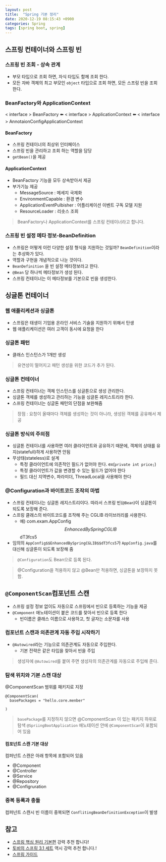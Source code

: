 ```yaml
---
layout: post
title:  "Spring 기본 정리"
date: 2020-12-19 08:15:43 +0900
categories: Spring
tags: [spring boot, spring]
---
```


## 스프링 컨테이너와 스프링 빈

### 스프링 빈 조회 - 상속 관계

* 부모 타입으로 조회 하면, 자식 타입도 함께 조회 한다.
* 모든 자바 객체의 최고 부모인 `object` 타입으로 조회 하면, 모든 스프링 빈을 조회 한다.


### BeanFactory와 ApplicationContext
< interface > BeanFactory ⬅️ < interface > ApplicationContext ⬅️ < interface > AnnotaionConfigApplicationContext

#### BeanFactory

* 스프링 컨테이너의 최상위 인터페이스
* 스프링 빈을 관리하고 조회 하는 역할을 담당
* `getBean()`을 제공

#### ApplicationContext
* BeanFactory 기능을 모두 상속받아서 제공
* 부가기능 제공
  - MessageSource : 메세지 국제화
  - EnvironmentCapable : 환경 변수
  - ApplicationEventPulbisher : 어플리케이션 이벤트 구독 모델 지원
  - ResourceLoader : 리솟스 조회

> BeanFactory나 ApplicationContext를 스프링 컨테이너라고 합니다.


### 스프링 빈 설정 메타 정보-BeanDefinition

* 스프링은 어떻게 이런 다양한 설정 형식을 지원하는 것일까? `BeanDefinition`이라는 추상화가 있다.
* 역할과 구현을 개념적으로 나눈 것이다.
* `BeanDefinition` 을 빈 설정 메타정보라고 한다.
* `@Bean` 당 하나씩 메타정보가 생성 된다.
* 스프링 컨테이너는 이 메타정보를 기본으로 빈을 생성한다.


## 싱글톤 컨테이너

### 웹 애플리케션과 싱글톤
* 스프링은 태생이 기업용 온라인 서비스 기술을 지원하기 위해서 탄생
* 웹 애플리케이션은 여러 고객이 동시에 요청을 한다

### 싱글톤 패턴
* 클래스 인스턴스가 1개만 생성

> 유연성이 떨어지고 패턴 생성을 위한 코드가 추가 된다.


### 싱글톤 컨테이너
* 스프링 컨테이너는 객체 인스턴스를 싱글톤으로 생성 관리한다.
* 싱글톤 객체를 생성하고 관리하는 기능을 싱글톤 레지스트리라 한다.
* 스프링 컨테이너는 싱글톤 패턴의 단점을 보완해줌

> 장점 : 요청이 올때마다 객체를 생성하는 것이 아니라, 생성된 객체를 공유해서 제공

### 싱글톤 방식의 주의점
* 싱글톤 컨테이너를 사용하면 여러 클라이언트와 공유하기 때문에, 객체의 상태를 유지(statefull)하게 사용하면 안됨
* 무상태(stateless)로 설계
  - 특정 클라이언트에 의존적인 필드가 없어야 한다. ex(`private int price;`)
  - 특정 클라이언트가 값을 변경할 수 있는 필드가 없어야 한다
  - 필드 대신 지역변수, 파라미더, ThreadLocal을 사용해야 한다

### @Configuration과 바이트코드 조작의 마법
* 스프링 컨테이너는 싱글톤 레지스트리이다. 따라서 스프링 빈(`@Bean`)이 싱글톤이 되도록 보장해 준다. 
* 스프링 클래스의 바이트코드를 조작해 주는 CGLIB 라이브러리를 사용한다.
  - 예) com.exam.AppConfig$$EnhancedBySpringCGLIB$$dT3fcs5
* 임의의 `AppConfig$$EnhancedBySpringCGLIB$$dT3fcs5`가 `AppConfig.java`를 대신해 싱글톤이 되도록 보장해 줌

> `@Configuration`도 Bean으로 등록 된다. 

> @Configuration을 적용하지 않고 @Bean만 적용하면, 싱글톤을 보장하지 못함.


## `@ComponentScan`컴포넌트 스캔
* 스프링 설정 정보 없이도 자동으로 스프링에서 빈으로 등록하는 기능을 제공
* `@Component` 애노테이션이 붙은 코드를 찾아서 빈으로 등록 한다
  - 빈이름은 클래스 이름으로 사용하고, 첫 글자는 소문자를 사용

### 컴포넌트 스캔과 의존관계 자동 주입 시작하기
* `@Autowired`라는 기능으로 의존관계도 자동으로 주입한다.
  - 기본 전략은 같은 타입을 찾아서 빈을 주입

> 생성자에 `@Autowired`를 붙여 주면 생성자의 의존관계를 자동으로 주입해 준다.

### 탐색 위치와 기본 스캔 대상
@ComponentScan 범위를 패키지로 지정

```
@ComponentScan(
  basePackages = "hello.core.menber"

)
```

> `basePackage`를 지정하지 않으면 @ComponentScan 이 있는 패키지 하위로 탐색
> `@SpriingBootApplication` 애노테이션 안에 `@ComponentScan`이 포함되어 있음

#### 컴포넌트 스캔 기본 대상
컴퍼넌트 스캔은 아래 항목에 포함되어 있음

* @Component
* @Controller
* @Service
* @Repository
* @Configruration


### 중복 등록과 충돌
컴퍼넌트 스캔시 빈 이름이 중복되면 `ConflitingBeanDefinitionException`이 발생













## 참고
* [스프링 핵심 원리 기본편](https://www.inflearn.com/course/%EC%8A%A4%ED%94%84%EB%A7%81-%ED%95%B5%EC%8B%AC-%EC%9B%90%EB%A6%AC-%EA%B8%B0%EB%B3%B8%ED%8E%B8/) 강력 추천 합니다!
* [토비의 스프링 3.1 세트](http://www.yes24.com/Product/Goods/7516911?OzSrank=1) 역시 강력 추천 합니다.!
* [스프링 가이드](https://spring.io/guides)